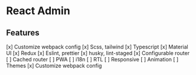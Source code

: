 # React Admin

## Features

[x] Customize webpack config
[x] Scss, tailwind
[x] Typescript
[x] Material UI
[x] Redux
[x] Eslint, prettier
[x] husky, lint-staged
[x] Configurable router
[ ] Cached router
[ ] PWA
[ ] i18n
[ ] RTL
[ ] Responsive
[ ] Animation
[ ] Themes
[x] Customize webpack config
